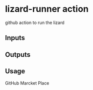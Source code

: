 # lizard-runner action

github action to run the lizard

## Inputs

## Outputs

## Usage

GitHub Marcket Place

